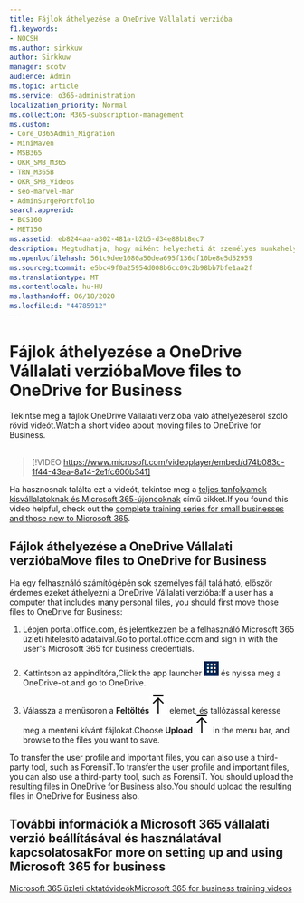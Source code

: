 ```yaml
---
title: Fájlok áthelyezése a OneDrive Vállalati verzióba
f1.keywords:
- NOCSH
ms.author: sirkkuw
author: Sirkkuw
manager: scotv
audience: Admin
ms.topic: article
ms.service: o365-administration
localization_priority: Normal
ms.collection: M365-subscription-management
ms.custom:
- Core_O365Admin_Migration
- MiniMaven
- MSB365
- OKR_SMB_M365
- TRN_M365B
- OKR_SMB_Videos
- seo-marvel-mar
- AdminSurgePortfolio
search.appverid:
- BCS160
- MET150
ms.assetid: eb8244aa-a302-481a-b2b5-d34e88b18ec7
description: Megtudhatja, hogy miként helyezheti át személyes munkahelyi fájljait és bizalmas vállalati fájljait a OneDrive Vállalati verzióba néhány egyszerű lépésben.
ms.openlocfilehash: 561c9dee1080a50dea695f136df10be8e5d52959
ms.sourcegitcommit: e5bc49f0a25954d008b6cc09c2b98bb7bfe1aa2f
ms.translationtype: MT
ms.contentlocale: hu-HU
ms.lasthandoff: 06/18/2020
ms.locfileid: "44785912"
---
```

# <a name="move-files-to-onedrive-for-business"></a><span data-ttu-id="5358e-103">Fájlok áthelyezése a OneDrive Vállalati verzióba</span><span class="sxs-lookup"><span data-stu-id="5358e-103">Move files to OneDrive for Business</span></span>

<span data-ttu-id="5358e-104">Tekintse meg a fájlok OneDrive Vállalati verzióba való áthelyezéséről szóló rövid videót.</span><span class="sxs-lookup"><span data-stu-id="5358e-104">Watch a short video about moving files to OneDrive for Business.</span></span><br><br>

> [!VIDEO https://www.microsoft.com/videoplayer/embed/d74b083c-1f44-43ea-8a14-2e1fc600b341] 

<span data-ttu-id="5358e-105">Ha hasznosnak találta ezt a videót, tekintse meg a [teljes tanfolyamok kisvállalatoknak és Microsoft 365-újoncoknak](https://support.microsoft.com/office/6ab4bbcd-79cf-4000-a0bd-d42ce4d12816) című cikket.</span><span class="sxs-lookup"><span data-stu-id="5358e-105">If you found this video helpful, check out the [complete training series for small businesses and those new to Microsoft 365](https://support.microsoft.com/office/6ab4bbcd-79cf-4000-a0bd-d42ce4d12816).</span></span>


## <a name="move-files-to-onedrive-for-business"></a><span data-ttu-id="5358e-106">Fájlok áthelyezése a OneDrive Vállalati verzióba</span><span class="sxs-lookup"><span data-stu-id="5358e-106">Move files to OneDrive for Business</span></span>

<span data-ttu-id="5358e-107">Ha egy felhasználó számítógépén sok személyes fájl található, először érdemes ezeket áthelyezni a OneDrive Vállalati verzióba:</span><span class="sxs-lookup"><span data-stu-id="5358e-107">If a user has a computer that includes many personal files, you should first move those files to OneDrive for Business:</span></span>
  
1. <span data-ttu-id="5358e-108">Lépjen portal.office.com, és jelentkezzen be a felhasználó Microsoft 365 üzleti hitelesítő adataival.</span><span class="sxs-lookup"><span data-stu-id="5358e-108">Go to portal.office.com and sign in with the user's Microsoft 365 for business credentials.</span></span>

2. <span data-ttu-id="5358e-109">Kattintson az appindítóra,</span><span class="sxs-lookup"><span data-stu-id="5358e-109">Click the app launcher</span></span> ![The app launcher icon in Office 365](../media/7502f4ec-3c9a-435d-a7b4-b9cda85189a7.png) <span data-ttu-id="5358e-111">és nyissa meg a OneDrive-ot.</span><span class="sxs-lookup"><span data-stu-id="5358e-111">and go to OneDrive.</span></span> 
    
3. <span data-ttu-id="5358e-112">Válassza a menüsoron a **Feltöltés**![Upload](../media/d9b963b8-10af-42e2-953d-360301b83d3c.png) elemet, és tallózással keresse meg a menteni kívánt fájlokat.</span><span class="sxs-lookup"><span data-stu-id="5358e-112">Choose **Upload**![Upload](../media/d9b963b8-10af-42e2-953d-360301b83d3c.png) in the menu bar, and browse to the files you want to save.</span></span> 
    
<span data-ttu-id="5358e-113">To transfer the user profile and important files, you can also use a third-party tool, such as ForensiT.</span><span class="sxs-lookup"><span data-stu-id="5358e-113">To transfer the user profile and important files, you can also use a third-party tool, such as ForensiT.</span></span> <span data-ttu-id="5358e-114">You should upload the resulting files in OneDrive for Business also.</span><span class="sxs-lookup"><span data-stu-id="5358e-114">You should upload the resulting files in OneDrive for Business also.</span></span>
  
## <a name="for-more-on-setting-up-and-using-microsoft-365-for-business"></a><span data-ttu-id="5358e-115">További információk a Microsoft 365 vállalati verzió beállításával és használatával kapcsolatosak</span><span class="sxs-lookup"><span data-stu-id="5358e-115">For more on setting up and using Microsoft 365 for business</span></span>

[<span data-ttu-id="5358e-116">Microsoft 365 üzleti oktatóvideók</span><span class="sxs-lookup"><span data-stu-id="5358e-116">Microsoft 365 for business training videos</span></span>](https://support.microsoft.com/office/6ab4bbcd-79cf-4000-a0bd-d42ce4d12816)
